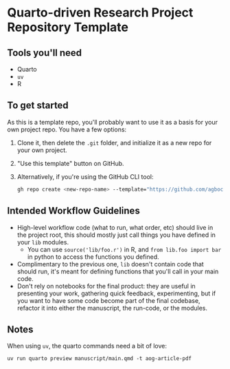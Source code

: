 # Quarto-driven Research Project Repository Template


## Tools you'll need

- Quarto 
- `uv`
- R

## To get started

As this is a template repo, you'll probably want to use it as a basis for your own project repo. You have a few options:

1. Clone it, then delete the `.git` folder, and initialize it as a new repo for your own project.

2. "Use this template" button on GitHub.

3. Alternatively, if you're using the GitHub CLI tool:
    ```sh
    gh repo create <new-repo-name> --template="https://github.com/agbocsardi/quarto-project-template.git"
    ```

## Intended Workflow Guidelines
- High-level workflow code (what to run, what order, etc) should live in the project root, this should mostly just call things you have defined in your `lib` modules. 
    - You can use `source('lib/foo.r')` in R, and `from lib.foo import bar` in python to access the functions you defined.
- Complimentary to the previous one, `lib` doesn't contain code that should run, it's meant for defining functions that you'll call in your main code.
- Don't rely on notebooks for the final product: they are useful in presenting your work, gathering quick feedback, experimenting, but if you want to have some code become part of the final codebase, refactor it into either the manuscript, the run-code, or the modules.




## Notes

When using `uv`, the quarto commands need a bit of love:

```{sh}
uv run quarto preview manuscript/main.qmd -t aog-article-pdf
```
